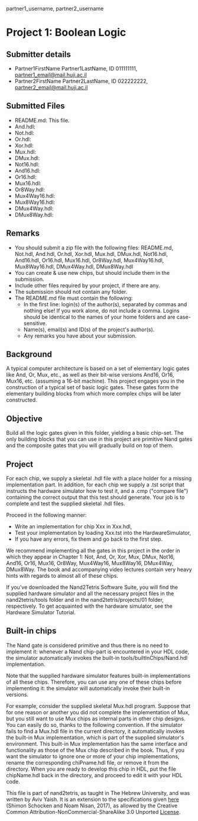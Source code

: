 partner1_username, partner2_username

# Project 1: Boolean Logic

## Submitter details

- Partner1FirstName Partner1LastName, ID 011111111, partner1_email@mail.huji.ac.il
- Partner2FirstName Partner2LastName, ID 022222222, partner2_email@mail.huji.ac.il

## Submitted Files

- README.md: This file.
- And.hdl:
- Not.hdl:
- Or.hdl:
- Xor.hdl:
- Mux.hdl:
- DMux.hdl:
- Not16.hdl:
- And16.hdl:
- Or16.hdl:
- Mux16.hdl:
- Or8Way.hdl:
- Mux4Way16.hdl:
- Mux8Way16.hdl:
- DMux4Way.hdl:
- DMux8Way.hdl:

## Remarks

- You should submit a zip file with the following files:
  README.md, Not.hdl, And.hdl, Or.hdl, Xor.hdl, Mux.hdl, DMux.hdl, Not16.hdl,
  And16.hdl, Or16.hdl, Mux16.hdl, Or8Way.hdl, Mux4Way16.hdl, Mux8Way16.hdl,
  DMux4Way.hdl, DMux8Way.hdl
- You can create & use new chips, but should include them in the submission.
- Include other files required by your project, if there are any.
- The submission should not contain any folder.
- The README.md file must contain the following:
  - In the first line: login(s) of the author(s), separated by commas and
    nothing else! If you work alone, do not include a comma.
    Logins should be identical to the names of your home folders and are
    case-sensitive.
  - Name(s), email(s) and ID(s) of the project's author(s).
  - Any remarks you have about your submission.

## Background

A typical computer architecture is based on a set of elementary logic gates
like And, Or, Mux, etc., as well as their bit-wise versions And16, Or16,
Mux16, etc. (assuming a 16-bit machine). This project engages you in the
construction of a typical set of basic logic gates. These gates form the
elementary building blocks from which more complex chips will be later
constructed.

## Objective

Build all the logic gates given in this folder, yielding a basic chip-set.
The only building blocks that you can use in this project are primitive Nand
gates and the composite gates that you will gradually build on top of them.

## Project

For each chip, we supply a skeletal .hdl file with a place holder for a missing
implementation part. In addition, for each chip we supply a .tst script that
instructs the hardware simulator how to test it, and a .cmp ("compare file")
containing the correct output that this test should generate. Your job is to
complete and test the supplied skeletal .hdl files.

Proceed in the following manner:

- Write an implementation for chip Xxx in Xxx.hdl,
- Test your implementation by loading Xxx.tst into the HardwareSimulator,
- If you have any errors, fix them and go back to the first step.

We recommend implementing all the gates in this project in the order in which
they appear in Chapter 1:
Not, And, Or, Xor, Mux, DMux, Not16, And16, Or16, Mux16, Or8Way, Mux4Way16,
Mux8Way16, DMux4Way, DMux8Way.
The book and accompanying video lectures contain very heavy hints with regards
to almost all of these chips.

If you've downloaded the Nand2Tetris Software Suite, you will find the supplied
hardware simulator and all the necessary project files in the nand2tetris/tools
folder and in the nand2tetris/projects/01 folder, respectively. To get
acquainted with the hardware simulator, see the Hardware Simulator Tutorial.

## Built-in chips

The Nand gate is considered primitive and thus there is no need to implement it:
whenever a Nand chip-part is encountered in your HDL code, the simulator
automatically invokes the built-in tools/builtInChips/Nand.hdl implementation.

Note that the supplied hardware simulator features built-in implementations of
all these chips. Therefore, you can use any one of these chips before
implementing it: the simulator will automatically invoke their built-in
versions.

For example, consider the supplied skeletal Mux.hdl program. Suppose that for
one reason or another you did not complete the implementation of Mux, but you
still want to use Mux chips as internal parts in other chip designs. You can
easily do so, thanks to the following convention. If the simulator fails to
find a Mux.hdl file in the current directory, it automatically invokes the
built-in Mux implementation, which is part of the supplied simulator's
environment. This built-in Mux implementation has the same interface and
functionality as those of the Mux chip described in the book. Thus, if you want
the simulator to ignore one or more of your chip implementations, rename the
corresponding chiPname.hdl file, or remove it from the directory. When you are
ready to develop this chip in HDL, put the file chipName.hdl back in the
directory, and proceed to edit it with your HDL code.

This file is part of nand2tetris, as taught in The Hebrew University, and
was written by Aviv Yaish. It is an extension to the specifications given
[here](https://www.nand2tetris.org) (Shimon Schocken and Noam Nisan, 2017),
as allowed by the Creative Common Attribution-NonCommercial-ShareAlike 3.0
Unported [License](https://creativecommons.org/licenses/by-nc-sa/3.0/).
